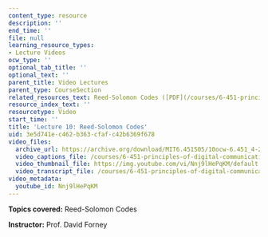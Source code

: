 ```yaml
---
content_type: resource
description: ''
end_time: ''
file: null
learning_resource_types:
- Lecture Videos
ocw_type: ''
optional_tab_title: ''
optional_text: ''
parent_title: Video Lectures
parent_type: CourseSection
related_resources_text: Reed-Solomon Codes ([PDF](/courses/6-451-principles-of-digital-communication-ii-spring-2005/resources/chap8))
resource_index_text: ''
resourcetype: Video
start_time: ''
title: 'Lecture 10: Reed-Solomon Codes'
uid: 3e5d741e-c462-b363-cfaf-c42b6369f678
video_files:
  archive_url: https://archive.org/download/MIT6.451S05/10ocw-6.451_4-261-07mar2005-220k.mp4
  video_captions_file: /courses/6-451-principles-of-digital-communication-ii-spring-2005/f50c7934c9575f029f31ff5d333681fe_Nnj9lHePqKM.vtt
  video_thumbnail_file: https://img.youtube.com/vi/Nnj9lHePqKM/default.jpg
  video_transcript_file: /courses/6-451-principles-of-digital-communication-ii-spring-2005/5ad518576018197e18919105b7c58cf8_Nnj9lHePqKM.pdf
video_metadata:
  youtube_id: Nnj9lHePqKM
---
```


**Topics covered:** Reed-Solomon Codes

**Instructor:** Prof. David Forney

